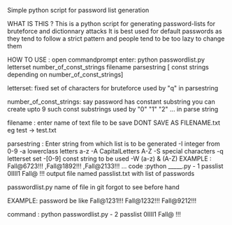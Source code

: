Simple python script for password list generation

WHAT IS THIS ?
This is a python script for generating password-lists for bruteforce and dictionnary attacks It is best used for default passwords as they tend to follow a strict pattern and people tend to be too lazy to change them

HOW TO USE :
open commandprompt enter:
  python passwordlist.py letterset number_of_const_strings filename parsestring [ const strings depending on number_of_const_strings]

letterset:
  fixed set of characters for bruteforce used by "q" in parsestring

number_of_const_strings:
  say password has constant substring you can create upto 9 such const substrings used by "0" "1" "2" ... in parse string

filename :
  enter name of text file to be save DONT SAVE AS FILENAME.txt eg test -> test.txt

parsestring :
  Enter string from which list is to be generated -I integer from 0-9 -a lowerclass letters a-z -A CapitalLetters A-Z -S special characters -q letterset set -[0-9] const string to be used -W (a-z) & (A-Z) EXAMPLE : Fall@6723!!! ,Fall@1892!!! ,Fall@2133!!! ... code :python _____.py - 1 passlist 0IIII1 Fall@ !!! output file named passlist.txt with list of passwords

passwordlist.py name of file in git forgot to see before hand


EXAMPLE:
  password be like Fall@1231!!! Fall@1232!!! Fall@9212!!!
  
  command :
    python passwordlist.py - 2 passlist 0IIII1 Fall@ !!!
